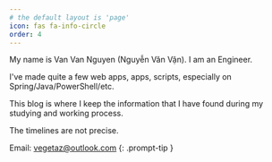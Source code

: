 ```yaml
---
# the default layout is 'page'
icon: fas fa-info-circle
order: 4
---
```


My name is Van Van Nguyen (Nguyễn Văn Vận). I am an Engineer.

I've made quite a few web apps, apps, scripts, especially on Spring/Java/PowerShell/etc.

This blog is where I keep the information that I have found during my studying and working process.

The timelines are not precise.  

Email: vegetaz@outlook.com
{: .prompt-tip }
